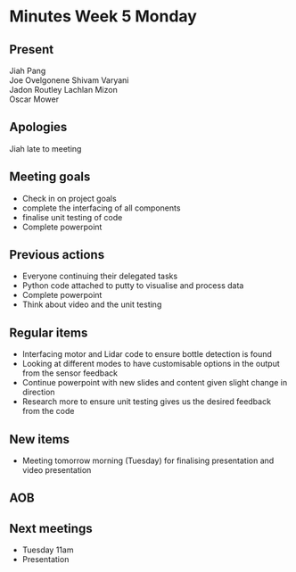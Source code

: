 # Minutes Week 5 Monday

## Present
Jiah Pang  
Joe Ovelgonene 
Shivam Varyani  
Jadon Routley
Lachlan Mizon  
Oscar Mower 

## Apologies
Jiah late to meeting

## Meeting goals
- Check in on project goals
- complete the interfacing of all components
- finalise unit testing of code
- Complete powerpoint

## Previous actions
- Everyone continuing their delegated tasks
- Python code attached to putty to visualise and process data
- Complete powerpoint
- Think about video and the unit testing

## Regular items
- Interfacing motor and Lidar code to ensure bottle detection is found
- Looking at different modes to have customisable options in the output from the sensor feedback
- Continue powerpoint with new slides and content given slight change in direction
- Research more to ensure unit testing gives us the desired feedback from the code

## New items
- Meeting tomorrow morning (Tuesday) for finalising presentation and video presentation

## AOB

## Next meetings
- Tuesday 11am
- Presentation
